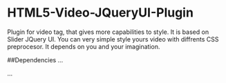 # HTML5-Video-JQueryUI-Plugin
Plugin for video tag, that gives more capabilities to style. It is based on Slider JQuery UI.
You can very simple style yours video with diffrents CSS preprocesor. It depends on you and your imagination.

##Dependencies
...
<script src="https://ajax.googleapis.com/ajax/libs/jquery/2.1.3/jquery.min.js"></script>
<script src="https://ajax.googleapis.com/ajax/libs/jqueryui/1.11.4/jquery-ui.min.js"></script>
<link rel="stylesheet" href="https://ajax.googleapis.com/ajax/libs/jqueryui/1.11.4/themes/smoothness/jquery-ui.css">
...
